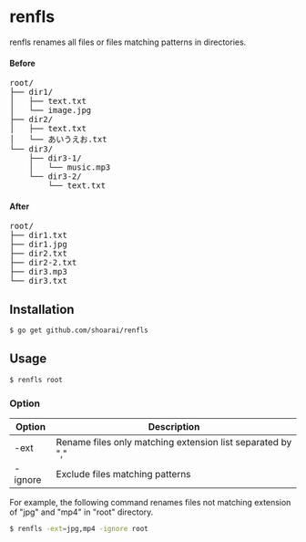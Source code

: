 # renfls
renfls renames all files or files matching patterns in directories.
#### Before
<pre>
root/
├── dir1/
│   ├── text.txt
│   └── image.jpg
├── dir2/
│   ├── text.txt
│   └── あいうえお.txt
└── dir3/
    ├── dir3-1/
    │   └── music.mp3
    └── dir3-2/
        └── text.txt
</pre>
#### After
<pre>
root/
├── dir1.txt
├── dir1.jpg
├── dir2.txt
├── dir2-2.txt
├── dir3.mp3
└── dir3.txt
</pre>

## Installation
```sh
$ go get github.com/shoarai/renfls
```

## Usage
```sh
$ renfls root 
```
### Option
|Option   |Description                      |
|---------|---------------------------------|
|-ext     |Rename files only matching extension list separated by ","|
|-ignore  |Exclude files matching patterns|

For example, the following command renames files not matching extension of "jpg" and "mp4" in "root" directory.

```sh
$ renfls -ext=jpg,mp4 -ignore root
```